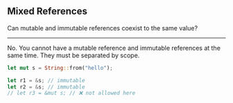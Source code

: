 ## Mixed References

Can mutable and immutable references coexist to the same value?

---

No. You cannot have a mutable reference and immutable references at the same time.
They must be separated by scope.

```rust
let mut s = String::from("hello");

let r1 = &s; // immutable
let r2 = &s; // immutable
// let r3 = &mut s; // ❌ not allowed here
```

